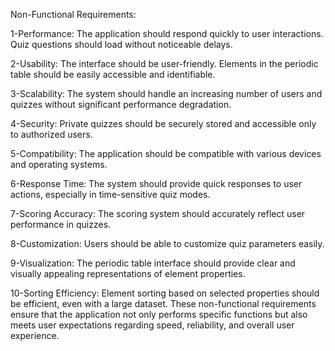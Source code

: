 Non-Functional Requirements:

1-Performance:
The application should respond quickly to user interactions.
Quiz questions should load without noticeable delays.

2-Usability:
The interface should be user-friendly.
Elements in the periodic table should be easily accessible and identifiable.

3-Scalability:
The system should handle an increasing number of users and quizzes without significant performance degradation.

4-Security:
Private quizzes should be securely stored and accessible only to authorized users.

5-Compatibility:
The application should be compatible with various devices and operating systems.

6-Response Time:
The system should provide quick responses to user actions, especially in time-sensitive quiz modes.

7-Scoring Accuracy:
The scoring system should accurately reflect user performance in quizzes.

8-Customization:
Users should be able to customize quiz parameters easily.

9-Visualization:
The periodic table interface should provide clear and visually appealing representations of element properties.

10-Sorting Efficiency:
Element sorting based on selected properties should be efficient, even with a large dataset.
These non-functional requirements ensure that the application not only performs specific functions but also meets user expectations regarding speed, reliability, and overall user experience.
